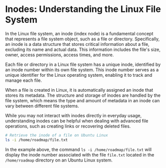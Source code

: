 # Inodes: Understanding the Linux File System

In the Linux file system, an inode (index node) is a fundamental concept that represents a file system object, such as a file or directory. Specifically, an inode is a data structure that stores critical information about a file, excluding its name and actual data. This information includes the file's size, owner, access permissions, access times, and more.

Each file or directory in a Linux file system has a unique inode, identified by an inode number within its own file system. This inode number serves as a unique identifier for the Linux operating system, enabling it to track and manage each file.

When a file is created in Linux, it is automatically assigned an inode that stores its metadata. The structure and storage of inodes are handled by the file system, which means the type and amount of metadata in an inode can vary between different file systems.

While you may not interact with inodes directly in everyday usage, understanding inodes can be helpful when dealing with advanced file operations, such as creating links or recovering deleted files.

```bash
# Retrieve the inode of a file on Ubuntu Linux
ls -i /home/roadmap/file.txt
```

In the example above, the command `ls -i /home/roadmap/file.txt` will display the inode number associated with the file `file.txt` located in the `/home/roadmap` directory on an Ubuntu Linux system.
